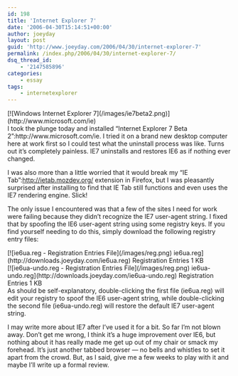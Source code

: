 ```yaml
---
id: 198
title: 'Internet Explorer 7'
date: '2006-04-30T15:14:51+00:00'
author: joeyday
layout: post
guid: 'http://www.joeyday.com/2006/04/30/internet-explorer-7'
permalink: /index.php/2006/04/30/internet-explorer-7/
dsq_thread_id:
    - '2147585896'
categories:
    - essay
tags:
    - internetexplorer
---
```


<div class="rpic">[![Windows Internet Explorer 7](/images/ie7beta2.png)](http://www.microsoft.com/ie)</div>I took the plunge today and installed “Internet Explorer 7 Beta 2”:http://www.microsoft.com/ie. I tried it on a brand new desktop computer here at work first so I could test what the uninstall process was like. Turns out it’s completely painless. IE7 uninstalls and restores IE6 as if nothing ever changed.

I was also more than a little worried that it would break my “IE Tab”:http://ietab.mozdev.org/ extension in Firefox, but I was pleasantly surprised after installing to find that IE Tab still functions and even uses the IE7 rendering engine. Slick!

The only issue I encountered was that a few of the sites I need for work were failing because they didn’t recognize the IE7 user-agent string. I fixed that by spoofing the IE6 user-agent string using some registry keys. If you find yourself needing to do this, simply download the following registry entry files:

<div class="filetile">[![ie6ua.reg - Registration Entries File](/images/reg.png) ie6ua.reg](http://downloads.joeyday.com/ie6ua.reg)  
Registration Entries  
1 KB</div><div class="filetile">[![ie6ua-undo.reg - Registration Entries File](/images/reg.png) ie6ua-undo.reg](http://downloads.joeyday.com/ie6ua-undo.reg)  
Registration Entries  
1 KB</div>As should be self-explanatory, double-clicking the first file (ie6ua.reg) will edit your registry to spoof the IE6 user-agent string, while double-clicking the second file (ie6ua-undo.reg) will restore the default IE7 user-agent string.

I may write more about IE7 after I’ve used it for a bit. So far I’m not blown away. Don’t get me wrong, I think it’s a huge improvement over IE6, but nothing about it has really made me get up out of my chair or smack my forehead. It’s just another tabbed browser — no bells and whistles to set it apart from the crowd. But, as I said, give me a few weeks to play with it and maybe I’ll write up a formal review.